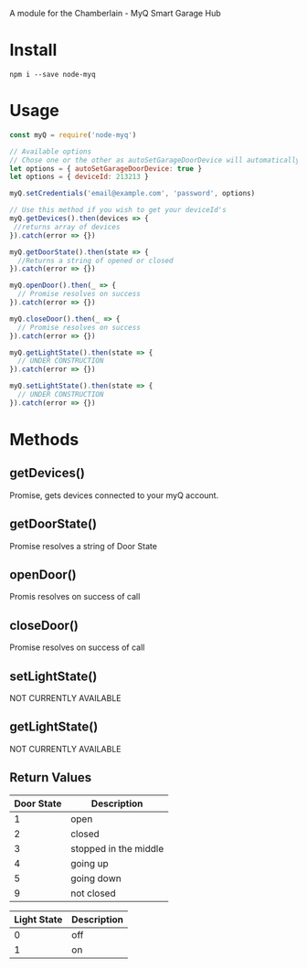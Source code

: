 A module for the Chamberlain - MyQ Smart Garage Hub

# Install

`npm i --save node-myq`

# Usage

```javascript
const myQ = require('node-myq')

// Available options
// Chose one or the other as autoSetGarageDoorDevice will automatically set your deviceId
let options = { autoSetGarageDoorDevice: true }
let options = { deviceId: 213213 }

myQ.setCredentials('email@example.com', 'password', options)

// Use this method if you wish to get your deviceId's
myQ.getDevices().then(devices => {
 //returns array of devices
}).catch(error => {})

myQ.getDoorState().then(state => {
  //Returns a string of opened or closed
}).catch(error => {})

myQ.openDoor().then(_ => {
  // Promise resolves on success
}).catch(error => {})

myQ.closeDoor().then(_ => {
  // Promise resolves on success
}).catch(error => {})

myQ.getLightState().then(state => {
  // UNDER CONSTRUCTION
}).catch(error => {})

myQ.setLightState().then(state => {
  // UNDER CONSTRUCTION
}).catch(error => {})
```

# Methods

## getDevices()

Promise, gets devices connected to your myQ account.

## getDoorState()

Promise resolves a string of Door State

## openDoor()

Promis resolves on success of call

## closeDoor()

Promise resolves on success of call

## setLightState()

NOT CURRENTLY AVAILABLE

## getLightState()

NOT CURRENTLY AVAILABLE



## Return Values

| Door State | Description           |
|------------|-----------------------|
| 1          | open                  |
| 2          | closed                |
| 3          | stopped in the middle |
| 4          | going up              |
| 5          | going down            |
| 9          | not closed            |


| Light State   | Description |
|---------------|-------------|
| 0             | off         |
| 1             | on          |